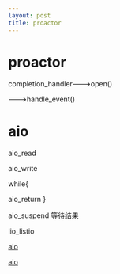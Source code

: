 ```yaml
---
layout: post
title: proactor
---
```



#  proactor

completion_handler--->open()

--->handle_event()

# aio
aio_read


aio_write


while{

aio_return }


aio_suspend 等待结果

lio_listio

[aio](http://blog.csdn.net/zhxue123/article/details/21087165)


[aio](http://blog.chinaunix.net/uid-11572501-id-2868654.html)



